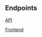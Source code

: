 ## Endpoints

[API](http://udagram-api-dev.eba-dxnbm6mr.us-east-1.elasticbeanstalk.com/)

[Frontend](http://udagram-frontend1212.s3-website-us-east-1.amazonaws.com)
